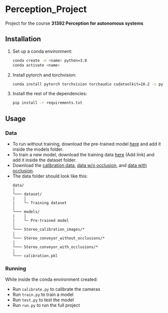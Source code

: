 # Perception_Project

Project for the course **31392 Perception for autonomous systems**

## Installation

1. Set up a conda environment:

    ```bash
    conda create -n <name> python=3.8
    conda activate <name>
    ```

2. Install pytorch and torchvision:

    ```bash
    conda install pytorch torchvision torchaudio cudatoolkit=10.2 -c pytorch
    ```

3. Install the rest of the dependencies:

    ```bash
    pip install -r requirements.txt
    ```

## Usage

### Data

- To run without training, download the pre-trained model [here](https://drive.google.com/file/d/14nawkTuSKbHg8cQjECSEd4TzFL9oiIKE/view?usp=sharing) and add it inside the models folder. 
- To train a new model, download the training data [here]() (Add link) and add it inside the dataset folder.
- Download the [calibration data](https://dtudk-my.sharepoint.com/personal/evanb_dtu_dk/_layouts/15/onedrive.aspx?id=%2Fpersonal%2Fevanb%5Fdtu%5Fdk%2FDocuments%2FCourses%2F31392%2FFinal%5FProject%2FStereo%5Fcalibration%5Fimages%2Erar&parent=%2Fpersonal%2Fevanb%5Fdtu%5Fdk%2FDocuments%2FCourses%2F31392%2FFinal%5FProject&ga=1), [data w/o occlusion](https://dtudk-my.sharepoint.com/personal/evanb_dtu_dk/_layouts/15/onedrive.aspx?id=%2Fpersonal%2Fevanb%5Fdtu%5Fdk%2FDocuments%2FCourses%2F31392%2FFinal%5FProject%2FStereo%5Fconveyor%5Fwithout%5Focclusions%2Erar&parent=%2Fpersonal%2Fevanb%5Fdtu%5Fdk%2FDocuments%2FCourses%2F31392%2FFinal%5FProject&ga=1), and [data with occlusion](https://dtudk-my.sharepoint.com/personal/evanb_dtu_dk/_layouts/15/onedrive.aspx?id=%2Fpersonal%2Fevanb%5Fdtu%5Fdk%2FDocuments%2FCourses%2F31392%2FFinal%5FProject%2FStereo%5Fconveyor%5Fwith%5Focclusions%2Erar&parent=%2Fpersonal%2Fevanb%5Fdtu%5Fdk%2FDocuments%2FCourses%2F31392%2FFinal%5FProject&ga=1).
- The data folder should look like this:
    ```
    data/
    │
    └─── dataset/
    |    │
    |    └─ Training dataset
    │
    └─── models/
    |    │
    |    └─ Pre-trained model
    │
    └─── Stereo_calibration_images/*
    │
    └─── Stereo_conveyor_without_occlusions/*
    │
    └─── Stereo_conveyor_with_occlusions/*
    │
    └─── calibration.pkl
    ```

### Running

While inside the conda environment created:

- Run ```calibrate.py``` to calibrate the cameras
- Run ```train.py``` to train a model
- Run ```test.py``` to test the model
- Run ```run.py``` to run the full project
